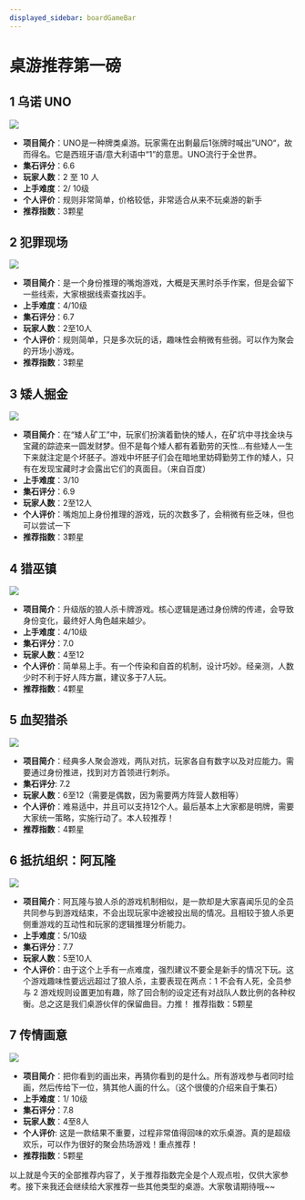 ```yaml
---
displayed_sidebar: boardGameBar
---
```


# 桌游推荐第一磅

## 1 乌诺 UNO
![](https://gimg2.baidu.com/image_search/src=http%3A%2F%2Fvg01.oss-cn-hangzhou.aliyuncs.com%2Fphoto%2Fweb%2F160720104414343.png&refer=http%3A%2F%2Fvg01.oss-cn-hangzhou.aliyuncs.com&app=2002&size=f9999,10000&q=a80&n=0&g=0n&fmt=auto?sec=1665547934&t=3e719af005e2f503745b5b63f43be614#pic_center=50%x50%)
- **项目简介**：UNO是一种牌类桌游。玩家需在出剩最后1张牌时喊出”UNO“，故而得名。它是西班牙语/意大利语中“1”的意思。UNO流行于全世界。
- **集石评分**：6.6
- **玩家人数**：2 至 10 人
- **上手难度**：2/ 10级
- **个人评价**：规则非常简单，价格较低，非常适合从来不玩桌游的新手
- **推荐指数**：3颗星

## 2  犯罪现场
![](http://t13.baidu.com/it/u=3173770958,989592527&fm=224&app=112&f=JPEG?w=500&h=500)
- **项目简介**：是一个身份推理的嘴炮游戏，大概是天黑时杀手作案，但是会留下一些线索，大家根据线索查找凶手。
- **上手难度**：4/10级	
- **集石评分**：6.7
- **玩家人数**：2至10人
- **个人评价**：规则简单，只是多次玩的话，趣味性会稍微有些弱。可以作为聚会的开场小游戏。
- **推荐指数**：3颗星

## 3 矮人掘金
![](https://gimg2.baidu.com/image_search/src=http%3A%2F%2Fimg10.360buyimg.com%2Fn0%2Fjfs%2Ft1%2F189343%2F15%2F6945%2F149392%2F60bdea2dEe3368873%2F39257edd4294f6ee.jpg&refer=http%3A%2F%2Fimg10.360buyimg.com&app=2002&size=f9999,10000&q=a80&n=0&g=0n&fmt=auto?sec=1665572755&t=7e0d94b3c0c59e5db80a59b44793a126)
- **项目简介**：在“矮人矿工”中，玩家们扮演着勤快的矮人，在矿坑中寻找金块与宝藏的踪迹来一圆发财梦。但不是每个矮人都有着勤劳的天性…有些矮人一生下来就注定是个坏胚子。游戏中坏胚子们会在暗地里妨碍勤劳工作的矮人，只有在发现宝藏时才会露出它们的真面目。（来自百度）
- **上手难度**：3/10
- **集石评分**：6.9
- **玩家人数**：2至12人
- **个人评价**：嘴炮加上身份推理的游戏，玩的次数多了，会稍微有些乏味，但也可以尝试一下
- **推荐指数**：3颗星

## 4 猎巫镇
![](http://t15.baidu.com/it/u=1200836364,2529657015&fm=224&app=112&f=JPEG?w=500&h=500)
- **项目简介**：升级版的狼人杀卡牌游戏。核心逻辑是通过身份牌的传递，会导致身份变化，最终好人角色越来越少。
- **上手难度**：4/10级
- **集石评分**：7.0
- **玩家人数**：4至12
- **个人评价**：简单易上手。有一个传染和自首的机制，设计巧妙。经亲测，人数少时不利于好人阵方赢，建议多于7人玩。
- **推荐指数**：4颗星

## 5 血契猎杀
![](https://img1.baidu.com/it/u=1207960472,2138196171&fm=253&fmt=auto&app=138&f=JPEG?w=310&h=299)
- **项目简介**：经典多人聚会游戏，两队对抗，玩家各自有数字以及对应能力。需要通过身份推进，找到对方首领进行刺杀。
- **集石评分**: 7.2
- **玩家人数**：6至12（需要是偶数，因为需要两方阵营人数相等）
- **个人评价**：难易适中，并且可以支持12个人。最后基本上大家都是明牌，需要大家统一策略，实施行动了。本人较推荐！
- **推荐指数**：4颗星

## 6  抵抗组织：阿瓦隆
![](http://t13.baidu.com/it/u=690137125,2226340278&fm=224&app=112&f=JPEG?w=500&h=500)
- **项目简介**：阿瓦隆与狼人杀的游戏机制相似，是一款却是大家喜闻乐见的全员共同参与到游戏结束，不会出现玩家中途被投出局的情况。且相较于狼人杀更侧重游戏的互动性和玩家的逻辑推理分析能力。 
- **上手难度**：5/10级	
- **集石评分**：7.7
- **玩家人数**：5至10人
- **个人评价**：由于这个上手有一点难度，强烈建议不要全是新手的情况下玩。这个游戏趣味性要远远超过了狼人杀，主要表现在两点：1 不会有人死，全员参与  2 游戏规则设置更加有趣，除了回合制的设定还有对战队人数比例的各种权衡。总之这是我们桌游伙伴的保留曲目。力推！
推荐指数：5颗星

## 7 传情画意
![](http://t15.baidu.com/it/u=3632443123,2020808903&fm=224&app=112&f=JPEG?w=500&h=500&s=5B10618F1CD247E99488E4CC030020A3)
- **项目简介**：把你看到的画出来，再猜你看到的是什么。所有游戏参与者同时绘画，然后传给下一位，猜其他人画的什么。（这个很傻的介绍来自于集石）
- **上手难度**：1/ 10级
- **集石评分**：7.8   
- **玩家人数**：4至8人
- **个人评价**: 这是一款结果不重要，过程非常值得回味的欢乐桌游。真的是超级欢乐，可以作为很好的聚会热场游戏！重点推荐！
- **推荐指数**：5颗星

以上就是今天的全部推荐内容了，关于推荐指数完全是个人观点啦，仅供大家参考。接下来我还会继续给大家推荐一些其他类型的桌游。大家敬请期待哦~~
